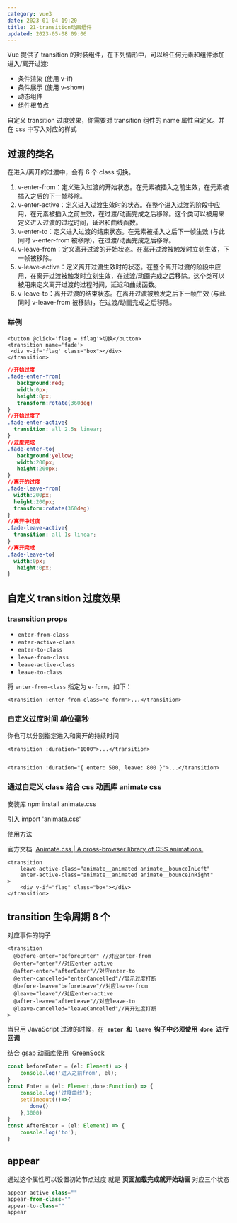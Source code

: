 ```yaml
---
category: vue3
date: 2023-01-04 19:20
title: 21-transition动画组件
updated: 2023-05-08 09:06
---
```


Vue 提供了 transition 的封装组件，在下列情形中，可以给任何元素和组件添加进入/离开过渡:

-   条件渲染 (使用 v-if)
-   条件展示 (使用 v-show)
-   动态组件
-   组件根节点

自定义 transition 过度效果，你需要对 transition 组件的 name 属性自定义。并在 css 中写入对应的样式

## 过渡的类名

在进入/离开的过渡中，会有 6 个 class 切换。

1. v-enter-from：定义进入过渡的开始状态。在元素被插入之前生效，在元素被插入之后的下一帧移除。
2. v-enter-active：定义进入过渡生效时的状态。在整个进入过渡的阶段中应用，在元素被插入之前生效，在过渡/动画完成之后移除。这个类可以被用来定义进入过渡的过程时间，延迟和曲线函数。
3. v-enter-to：定义进入过渡的结束状态。在元素被插入之后下一帧生效 (与此同时 v-enter-from 被移除)，在过渡/动画完成之后移除。
4. v-leave-from：定义离开过渡的开始状态。在离开过渡被触发时立刻生效，下一帧被移除。
5. v-leave-active：定义离开过渡生效时的状态。在整个离开过渡的阶段中应用，在离开过渡被触发时立刻生效，在过渡/动画完成之后移除。这个类可以被用来定义离开过渡的过程时间，延迟和曲线函数。
6. v-leave-to：离开过渡的结束状态。在离开过渡被触发之后下一帧生效 (与此同时 v-leave-from 被移除)，在过渡/动画完成之后移除。

### 举例

```vue
<button @click='flag = !flag'>切换</button>
<transition name='fade'>
 <div v-if='flag' class="box"></div>
</transition>
```

```css
//开始过度
.fade-enter-from{
   background:red;
   width:0px;
   height:0px;
   transform:rotate(360deg)
}
//开始过度了
.fade-enter-active{
  transition: all 2.5s linear;
}
//过度完成
.fade-enter-to{
   background:yellow;
   width:200px;
   height:200px;
}
//离开的过度
.fade-leave-from{
  width:200px;
  height:200px;
  transform:rotate(360deg)
}
//离开中过度
.fade-leave-active{
  transition: all 1s linear;
}
//离开完成
.fade-leave-to{
  width:0px;
   height:0px;
}
```

## 自定义 transition 过度效果

### trasnsition props

-   `enter-from-class`
-   `enter-active-class`
-   `enter-to-class`
-   `leave-from-class`
-   `leave-active-class`
-   `leave-to-class`

将 `enter-from-class` 指定为 `e-form`，如下：

```vue
<transition :enter-from-class="e-form">...</transition>
```

### 自定义过度时间 单位毫秒

你也可以分别指定进入和离开的持续时间

```vue
<transition :duration="1000">...</transition>


<transition :duration="{ enter: 500, leave: 800 }">...</transition>
```

### 通过自定义 class 结合 css 动画库 animate css

安装库 npm install animate.css

引入 import 'animate.css'

使用方法

官方文档  [Animate.css | A cross-browser library of CSS animations.](https://animate.style/ "Animate.css | A cross-browser library of CSS animations.")

```vue
<transition
    leave-active-class="animate__animated animate__bounceInLeft"
    enter-active-class="animate__animated animate__bounceInRight"
>
    <div v-if="flag" class="box"></div>
</transition>
```

## transition 生命周期 8 个

对应事件的钩子
```vue
<transition
  @before-enter="beforeEnter" //对应enter-from
  @enter="enter"//对应enter-active
  @after-enter="afterEnter"//对应enter-to
  @enter-cancelled="enterCancelled"//显示过度打断
  @before-leave="beforeLeave"//对应leave-from
  @leave="leave"//对应enter-active
  @after-leave="afterLeave"//对应leave-to
  @leave-cancelled="leaveCancelled"//离开过度打断
>
```

当只用 JavaScript 过渡的时候，在  **`enter`  和  `leave`  钩子中必须使用  `done`  进行回调**

结合 gsap 动画库使用  [GreenSock](https://greensock.com/ "GreenSock")

```ts
const beforeEnter = (el: Element) => {
    console.log('进入之前from', el);
}
const Enter = (el: Element,done:Function) => {
    console.log('过度曲线');
    setTimeout(()=>{
       done()
    },3000)
}
const AfterEnter = (el: Element) => {
    console.log('to');
}
```

## appear

通过这个属性可以设置初始节点过度 就是 **页面加载完成就开始动画** 对应三个状态

```js
appear-active-class=""
appear-from-class=""
appear-to-class=""
appear
```